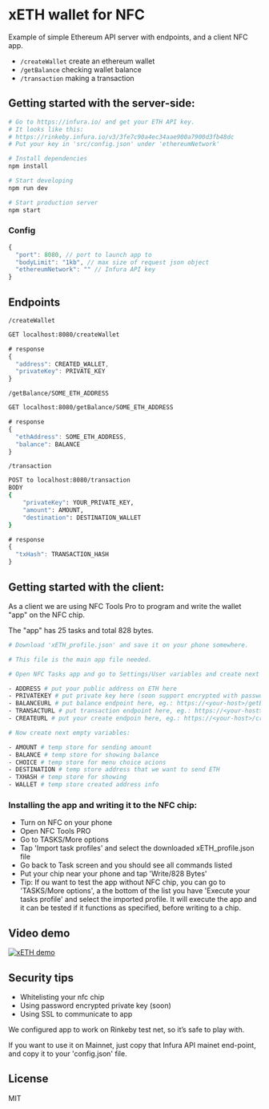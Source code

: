 # xETH wallet for NFC

Example of simple Ethereum API server with endpoints, and a client NFC app.

* `/createWallet` create an ethereum wallet
* `/getBalance` checking wallet balance
* `/transaction` making a transaction

## Getting started with the server-side:

```sh
# Go to https://infura.io/ and get your ETH API key.
# It looks like this: 
# https://rinkeby.infura.io/v3/3fe7c90a4ec34aae900a7900d3fb48dc
# Put your key in 'src/config.json' under 'ethereumNetwork'
```

```sh
# Install dependencies
npm install
```

```sh
# Start developing
npm run dev
```

```sh
# Start production server
npm start
```

### Config

```js
{
  "port": 8080, // port to launch app to
  "bodyLimit": "1kb", // max size of request json object
  "ethereumNetwork": "" // Infura API key
}
```

## Endpoints

`/createWallet`

```sh
GET localhost:8080/createWallet
```

```js
# response
{
  "address": CREATED_WALLET,
  "privateKey": PRIVATE_KEY
}
```

`/getBalance/SOME_ETH_ADDRESS`

```sh
GET localhost:8080/getBalance/SOME_ETH_ADDRESS
```

```js
# response
{
  "ethAddress": SOME_ETH_ADDRESS,
  "balance": BALANCE
}
```

`/transaction`

```sh
POST to localhost:8080/transaction
BODY
{
	"privateKey": YOUR_PRIVATE_KEY,
	"amount": AMOUNT,
	"destination": DESTINATION_WALLET
}
```

```js
# response
{
  "txHash": TRANSACTION_HASH
}
```
## Getting started with the client:

As a client we are using NFC Tools Pro to program and write the wallet "app" on the NFC chip.

The "app" has 25 tasks and total 828 bytes.

```sh
# Download 'xETH_profile.json' and save it on your phone somewhere.

# This file is the main app file needed.
```

```sh
# Open NFC Tasks app and go to Settings/User variables and create next important five variables and fill in with your details:

- ADDRESS # put your public address on ETH here
- PRIVATEKEY # put private key here (soon support encrypted with password)
- BALANCEURL # put balance endpoint here, eg.: https://<your-host>/getBalance/<your-eth-public-address>
- TRANSACTURL # put transaction endpoint here, eg.: https://<your-host>/transaction
- CREATEURL # put your create endpoin here, eg.: https://<your-host>/createWallet

# Now create next empty variables:

- AMOUNT # temp store for sending amount
- BALANCE # temp store for showing balance
- CHOICE # temp store for menu choice acions
- DESTINATION # temp store address that we want to send ETH
- TXHASH # temp store for showing 
- WALLET # temp store created address info 
```

### Installing the app and writing it to the NFC chip:

- Turn on NFC on your phone
- Open NFC Tools PRO 
- Go to TASKS/More options
- Tap 'Import task profiles' and select the downloaded xETH_profile.json file
- Go back to Task screen and you should see all commands listed
- Put your chip near your phone and tap 'Write/828 Bytes'
- Tip: If ou want to test the app without NFC chip, you can go to 'TASKS/More options', a the bottom of the list you have 'Execute your tasks profile' and select the imported profile. It will execute the app and it can be tested if it functions as specified, before writing to a chip.

## Video demo

[![xETH demo](https://img.youtube.com/vi/k4gaIoJ8-uo/0.jpg)](https://www.youtube.com/watch?v=k4gaIoJ8-uo)

## Security tips
- Whitelisting your nfc chip
- Using password encrypted private key (soon)
- Using SSL to communicate to app

We configured app to work on Rinkeby test net, so it’s safe to play with.

If you want to use it on Mainnet, just copy that Infura API mainet end-point, and 
copy it to your 'config.json' file.

## License

MIT
